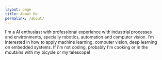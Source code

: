```yaml
---
layout: page
title: About Me
permalink: /about/
---
```


I'm a AI enthusiast with professional experience with industrial processes and environments, specially robotics, automation and computer vision. I'm interested in how to apply machine learning, computer vision, deep learning on embedded systems. If i'm not coding, probably I'm cooking or in the moutains with my bicycle or my telescope!
